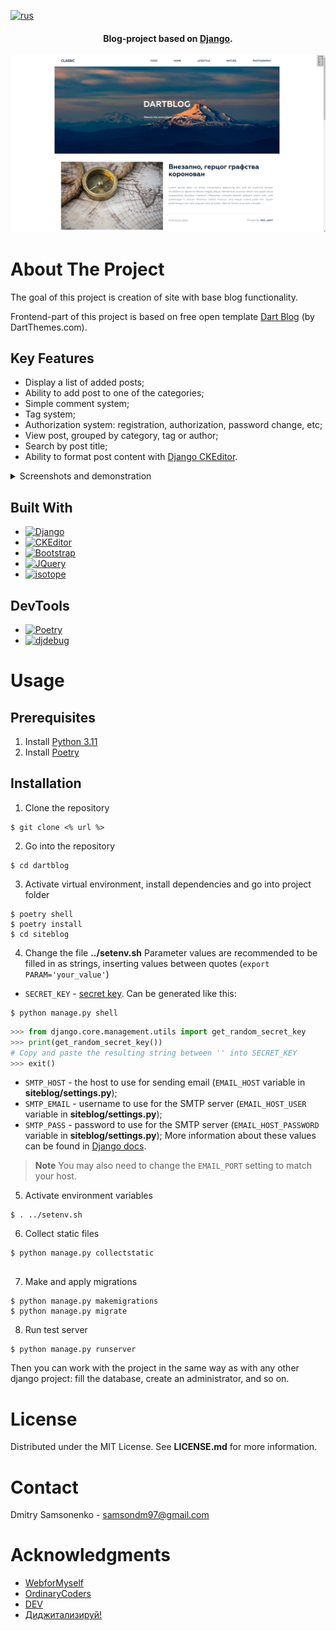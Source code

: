 [![rus](https://img.shields.io/badge/lang-rus-19447c.svg)](https://github.com/Friday-13/dartblog/blob/master/README.rus.md)
<h4 align="center"> Blog-project based on <a href="https://www.djangoproject.com/" target="_blank">Django</a>.</h4>

![main_page](docs/img/main_page.png)

# About The Project

The goal of this project is creation of site with base blog functionality.

Frontend-part of this project is based on free open template [Dart Blog](https://www.free-css.com/free-css-templates/page247/dart-blog) (by DartThemes.com).

## Key Features
- Display a list of added posts;
- Ability to add post to one of the categories;
- Simple comment system;
- Tag system;
- Authorization system: registration, authorization, password change, etc;
- View post, grouped by category, tag or author;
- Search by post title;
- Ability to format post content with [Django CKEditor](https://django-ckeditor.readthedocs.io/en/latest/#).

<details>
<summary>Screenshots and demonstration</summary>

### Screenshots and demonstaration
- A list of posts on main page	
  ![post_list.png](docs/img/main_page.png)

- A single post
  ![single_post.png](docs/img/single_post.png)
	  
- A user page
  ![user_page.png](docs/img/user_page.png)
	  
- An authorization form
  ![login_form.png](docs/img/login_form.png)
</details>

## Built With
- [![Django][Django-label]][Django-url]
- [![CKEditor][CKEditor-label]][CKEditor-url]
- [![Bootstrap][Bootstrap-label]][Bootstrap-url]
- [![JQuery][Jquery-label]][Jquery-url]
- [![isotope][isotope-label]][isotope-url]

## DevTools
- [![Poetry][Poetry-label]][Poetry-url]
- [![djdebug][djdebug-label]][djdebug-url]

# Usage
## Prerequisites
1. Install [Python 3.11](https://www.python.org/downloads/)
2. Install [Poetry](https://python-poetry.org/docs/#installation)

## Installation
1. Clone the repository

```shell
$ git clone <% url %>   
```

2. Go into the repository

```shell
$ cd dartblog
```

3. Activate virtual environment, install dependencies and go into project folder

```shell
$ poetry shell
$ poetry install
$ cd siteblog
```

4. Change the file **../setenv.sh**
Parameter values are recommended to be filled in as strings, inserting values between quotes (`export PARAM='your_value'`)
- `SECRET_KEY` - [secret key](https://docs.djangoproject.com/en/dev/ref/settings/#std-setting-SECRET_KEY). Can be generated like this:

```shell
$ python manage.py shell
```

```python
>>> from django.core.management.utils import get_random_secret_key
>>> print(get_random_secret_key())
# Copy and paste the resulting string between '' into SECRET_KEY
>>> exit()
```

- `SMTP_HOST` - the host to use for sending email (`EMAIL_HOST` variable in **siteblog/settings.py**);
- `SMTP_EMAIL` - username to use for the SMTP server (`EMAIL_HOST_USER` variable in **siteblog/settings.py**);
- `SMTP_PASS` - password to use for the SMTP server (`EMAIL_HOST_PASSWORD` variable in **siteblog/settings.py**);
More information about these values can be found in [Django docs](https://docs.djangoproject.com/en/4.2/ref/settings/#email-host).

> **Note**
>  You may also need to change the `EMAIL_PORT` setting to match your host.

5. Activate environment variables

```shell
$ . ../setenv.sh
```

6. Collect static files

```shell
$ python manage.py collectstatic  
   
```

7. Make and apply migrations

```shell
$ python manage.py makemigrations
$ python manage.py migrate
```

8. Run test server

```shell
$ python manage.py runserver
```

Then you can work with the project in the same way as with any other django project: fill the database, create an administrator, and so on.

# License

Distributed under the MIT License. See **LICENSE.md** for more information.

# Contact

Dmitry Samsonenko - samsondm97@gmail.com

# Acknowledgments
- [WebforMyself](https://webformyself.com/)
- [OrdinaryCoders](https://ordinarycoders.com/blog/article/custom-user-login-forms)
- [DEV](https://dev.to/earthcomfy/django-reset-password-3k0l)
- [Диджитализируй!](https://www.youtube.com/@t0digital)


[Django-url]: https://www.djangoproject.com/
[Django-label]: https://img.shields.io/badge/django-19447c?style=for-the-badge&logo=django&logoColor=D45428

[CKEditor-url]: https://pypi.org/project/django-ckeditor/
[CKEditor-label]: https://img.shields.io/badge/ckeditor-19447c?style=for-the-badge&logo=pypi&logoColor=D45428

[Bootstrap-url]: https://getbootstrap.com/docs/5.2/
[Bootstrap-label]: https://img.shields.io/badge/bootstrap-19447c?style=for-the-badge&logo=bootstrap&logoColor=D45428

[Jquery-url]: https://jquery.com/
[Jquery-label]: https://img.shields.io/badge/jquery-19447c?style=for-the-badge&logo=jquery&logoColor=D45428

[isotope-url]: https://isotope.metafizzy.co/
[isotope-label]: https://img.shields.io/badge/isotope-19447c?style=for-the-badge&logo=npm&logoColor=D45428

[djdebug-url]: https://pypi.org/project/django-debug-toolbar/ 
[djdebug-label]: https://img.shields.io/badge/django_debug_toolbar-19447c?style=for-the-badge&logo=pypi&logoColor=D45428

[poetry-url]: https://python-poetry.org/docs/#installation
[poetry-label]: https://img.shields.io/badge/poetry-19447c?style=for-the-badge&logo=poetry&logoColor=D45428

